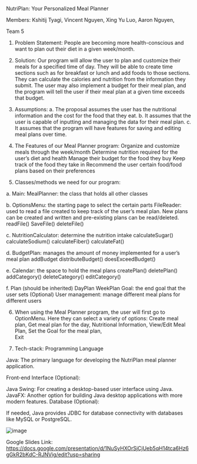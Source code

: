 NutriPlan: Your Personalized Meal Planner

Members:
Kshitij Tyagi,
Vincent Nguyen,
Xing Yu Luo,
Aaron Nguyen,

Team 5

1. Problem Statement: People are becoming more health-conscious and want to plan out their diet in a given week/month.

2. Solution: Our program will allow the user to plan and customize their meals for a specified time of day. They will be able to create time sections such as for breakfast or lunch and add foods to those sections. They can calculate the calories and nutrition from the information they submit. The user may also implement a budget for their meal plan, and the program will tell the user if their meal plan at a given time exceeds that budget.

3. Assumptions:
   a. The proposal assumes the user has the nutritional information and the cost for the food that they eat.
   b. It assumes that the user is capable of inputting and managing the data for their meal plan.
   c. It assumes that the program will have features for saving and editing meal plans over time.

4. The Features of our Meal Planner program:
   Organize and customize meals through the week/month
   Determine nutrition required for the user’s diet and health
   Manage their budget for the food they buy
   Keep track of the food they take in
   Recommend the user certain food/food plans based on their preferences

5. Classes/methods we need for our program:

a. Main:
MealPlanner: the class that holds all other classes

b. OptionsMenu: the starting page to select the certain parts
FileReader: used to read a file created to keep track of the user’s meal plan. New plans can be created and written and pre-existing plans can be read/deleted.
readFile()
SaveFile()
deleteFile()

c. NutritionCalculator: determine the nutrition intake
calculateSugar()
calculateSodium()
calculateFiber()
calculateFat()

d. BudgetPlan: manages the amount of money implemented for a user’s meal plan
addBudget
distributeBudget()
doesExceedBudget()

e. Calendar: the space to hold the meal plans
createPlan()
deletePlan()
addCategory()
deleteCategory()
editCategory()

f. Plan (should be inherited)
DayPlan
WeekPlan
Goal: the end goal that the user sets
(Optional) User management: manage different meal plans for different users

6. When using the Meal Planner program, the user will first go to OptionMenu. Here they can select a variety of options:
   Create meal plan,
   Get meal plan for the day,
   Nutritional Information,
   View/Edit Meal Plan,
   Set the Goal for the meal plan,  
   Exit

7. Tech-stack: Programming Language

Java: The primary language for developing the NutriPlan meal planner application.

Front-end Interface (Optional):

Java Swing: For creating a desktop-based user interface using Java.
JavaFX: Another option for building Java desktop applications with more modern features.
Database (Optional):

If needed, Java provides JDBC for database connectivity with databases like MySQL or PostgreSQL.

![image](https://github.com/XingOneE/CS-151-NutriPlan-Your-Personalized-Meal-Planner-/assets/104655679/e032155d-517c-461c-a108-e4e66583018f)

Google Slides Link: https://docs.google.com/presentation/d/1NuSyHXOrSjCjUeb5qH14tca6Hz6gGkR2bKdC-RJNVig/edit?usp=sharing
